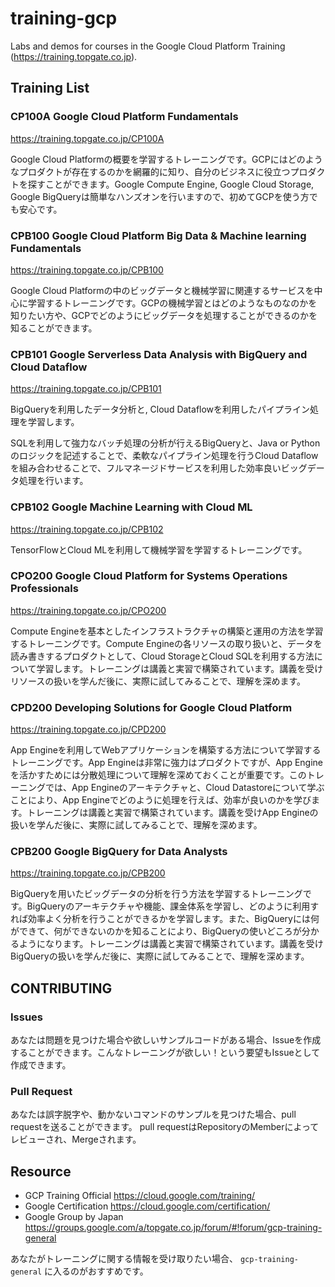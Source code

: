 # training-gcp
Labs and demos for courses in the Google Cloud Platform Training (https://training.topgate.co.jp).

## Training List

### CP100A Google Cloud Platform Fundamentals

https://training.topgate.co.jp/CP100A

Google Cloud Platformの概要を学習するトレーニングです。GCPにはどのようなプロダクトが存在するのかを網羅的に知り、自分のビジネスに役立つプロダクトを探すことができます。Google Compute Engine, Google Cloud Storage, Google BigQueryは簡単なハンズオンを行いますので、初めてGCPを使う方でも安心です。

### CPB100 Google Cloud Platform Big Data & Machine learning Fundamentals

https://training.topgate.co.jp/CPB100

Google Cloud Platformの中のビッグデータと機械学習に関連するサービスを中心に学習するトレーニングです。GCPの機械学習とはどのようなものなのかを知りたい方や、GCPでどのようにビッグデータを処理することができるのかを知ることができます。

### CPB101 Google Serverless Data Analysis with BigQuery and Cloud Dataflow

https://training.topgate.co.jp/CPB101

BigQueryを利用したデータ分析と, Cloud Dataflowを利用したパイプライン処理を学習します。

SQLを利用して強力なバッチ処理の分析が行えるBigQueryと、Java or Pythonのロジックを記述することで、柔軟なパイプライン処理を行うCloud Dataflowを組み合わせることで、フルマネージドサービスを利用した効率良いビッグデータ処理を行います。

### CPB102 Google Machine Learning with Cloud ML

https://training.topgate.co.jp/CPB102

TensorFlowとCloud MLを利用して機械学習を学習するトレーニングです。

### CPO200 Google Cloud Platform for Systems Operations Professionals

https://training.topgate.co.jp/CPO200

Compute Engineを基本としたインフラストラクチャの構築と運用の方法を学習するトレーニングです。Compute Engineの各リソースの取り扱いと、データを読み書きするプロダクトとして、Cloud StorageとCloud SQLを利用する方法について学習します。トレーニングは講義と実習で構築されています。講義を受けリソースの扱いを学んだ後に、実際に試してみることで、理解を深めます。

### CPD200 Developing Solutions for Google Cloud Platform

https://training.topgate.co.jp/CPD200

App Engineを利用してWebアプリケーションを構築する方法について学習するトレーニングです。App Engineは非常に強力はプロダクトですが、App Engineを活かすためには分散処理について理解を深めておくことが重要です。このトレーニングでは、App Engineのアーキテクチャと、Cloud Datastoreについて学ぶことにより、App Engineでどのように処理を行えば、効率が良いのかを学びます。トレーニングは講義と実習で構築されています。講義を受けApp Engineの扱いを学んだ後に、実際に試してみることで、理解を深めます。

### CPB200 Google BigQuery for Data Analysts

https://training.topgate.co.jp/CPB200

BigQueryを用いたビッグデータの分析を行う方法を学習するトレーニングです。BigQueryのアーキテクチャや機能、課金体系を学習し、どのように利用すれば効率よく分析を行うことができるかを学習します。また、BigQueryには何ができて、何ができないのかを知ることにより、BigQueryの使いどころが分かるようになります。トレーニングは講義と実習で構築されています。講義を受けBigQueryの扱いを学んだ後に、実際に試してみることで、理解を深めます。

## CONTRIBUTING

### Issues
あなたは問題を見つけた場合や欲しいサンプルコードがある場合、Issueを作成することができます。こんなトレーニングが欲しい！という要望もIssueとして作成できます。

### Pull Request
あなたは誤字脱字や、動かないコマンドのサンプルを見つけた場合、pull requestを送ることができます。
pull requestはRepositoryのMemberによってレビューされ、Mergeされます。

## Resource

* GCP Training Official https://cloud.google.com/training/
* Google Certification https://cloud.google.com/certification/
* Google Group by Japan https://groups.google.com/a/topgate.co.jp/forum/#!forum/gcp-training-general

あなたがトレーニングに関する情報を受け取りたい場合、 `gcp-training-general` に入るのがおすすめです。
